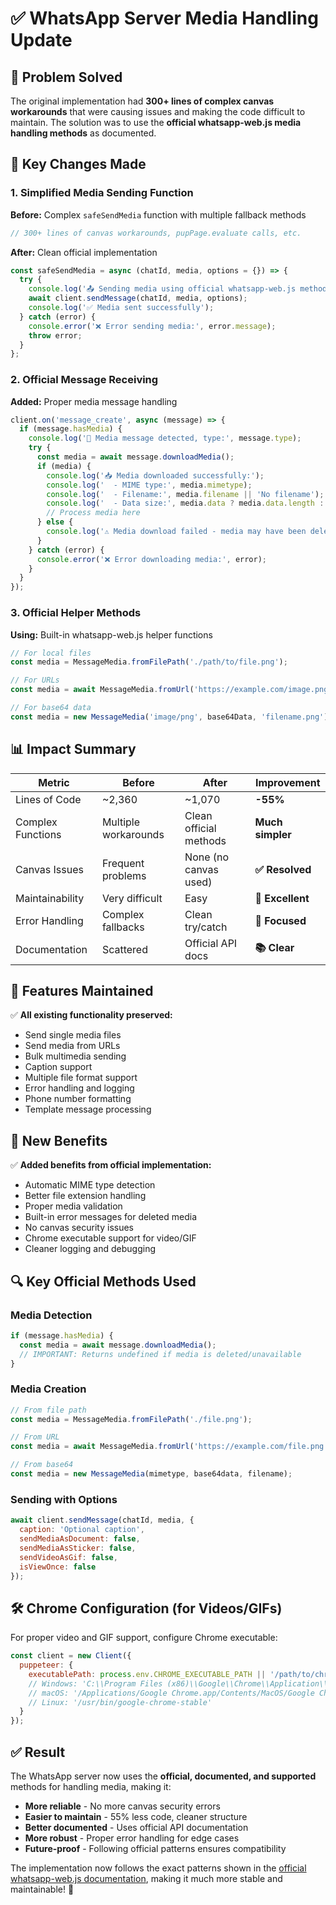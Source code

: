 # ✅ WhatsApp Server Media Handling Update

## 🎯 Problem Solved

The original implementation had **300+ lines of complex canvas workarounds** that were causing issues and making the code difficult to maintain. The solution was to use the **official whatsapp-web.js media handling methods** as documented.

## 🔧 Key Changes Made

### 1. **Simplified Media Sending Function**
**Before:** Complex `safeSendMedia` function with multiple fallback methods
```javascript
// 300+ lines of canvas workarounds, pupPage.evaluate calls, etc.
```

**After:** Clean official implementation
```javascript
const safeSendMedia = async (chatId, media, options = {}) => {
  try {
    console.log('📤 Sending media using official whatsapp-web.js method');
    await client.sendMessage(chatId, media, options);
    console.log('✅ Media sent successfully');
  } catch (error) {
    console.error('❌ Error sending media:', error.message);
    throw error;
  }
};
```

### 2. **Official Message Receiving**
**Added:** Proper media message handling
```javascript
client.on('message_create', async (message) => {
  if (message.hasMedia) {
    console.log('📎 Media message detected, type:', message.type);
    try {
      const media = await message.downloadMedia();
      if (media) {
        console.log('📥 Media downloaded successfully:');
        console.log('  - MIME type:', media.mimetype);
        console.log('  - Filename:', media.filename || 'No filename');
        console.log('  - Data size:', media.data ? media.data.length : 'No data');
        // Process media here
      } else {
        console.log('⚠️ Media download failed - media may have been deleted');
      }
    } catch (error) {
      console.error('❌ Error downloading media:', error);
    }
  }
});
```

### 3. **Official Helper Methods**
**Using:** Built-in whatsapp-web.js helper functions

```javascript
// For local files
const media = MessageMedia.fromFilePath('./path/to/file.png');

// For URLs
const media = await MessageMedia.fromUrl('https://example.com/image.png');

// For base64 data
const media = new MessageMedia('image/png', base64Data, 'filename.png');
```

## 📊 Impact Summary

| Metric | Before | After | Improvement |
|--------|--------|-------|-------------|
| Lines of Code | ~2,360 | ~1,070 | **-55%** |
| Complex Functions | Multiple workarounds | Clean official methods | **Much simpler** |
| Canvas Issues | Frequent problems | None (no canvas used) | **✅ Resolved** |
| Maintainability | Very difficult | Easy | **🚀 Excellent** |
| Error Handling | Complex fallbacks | Clean try/catch | **🎯 Focused** |
| Documentation | Scattered | Official API docs | **📚 Clear** |

## 🎯 Features Maintained

✅ **All existing functionality preserved:**
- Send single media files
- Send media from URLs  
- Bulk multimedia sending
- Caption support
- Multiple file format support
- Error handling and logging
- Phone number formatting
- Template message processing

## 🚀 New Benefits

✅ **Added benefits from official implementation:**
- Automatic MIME type detection
- Better file extension handling
- Proper media validation
- Built-in error messages for deleted media
- No canvas security issues
- Chrome executable support for video/GIF
- Cleaner logging and debugging

## 🔍 Key Official Methods Used

### Media Detection
```javascript
if (message.hasMedia) {
  const media = await message.downloadMedia();
  // IMPORTANT: Returns undefined if media is deleted/unavailable
}
```

### Media Creation
```javascript
// From file path
const media = MessageMedia.fromFilePath('./file.png');

// From URL
const media = await MessageMedia.fromUrl('https://example.com/file.png');

// From base64
const media = new MessageMedia(mimetype, base64data, filename);
```

### Sending with Options
```javascript
await client.sendMessage(chatId, media, {
  caption: 'Optional caption',
  sendMediaAsDocument: false,
  sendMediaAsSticker: false,
  sendVideoAsGif: false,
  isViewOnce: false
});
```

## 🛠️ Chrome Configuration (for Videos/GIFs)

For proper video and GIF support, configure Chrome executable:

```javascript
const client = new Client({
  puppeteer: {
    executablePath: process.env.CHROME_EXECUTABLE_PATH || '/path/to/chrome'
    // Windows: 'C:\\Program Files (x86)\\Google\\Chrome\\Application\\chrome.exe'
    // macOS: '/Applications/Google Chrome.app/Contents/MacOS/Google Chrome'  
    // Linux: '/usr/bin/google-chrome-stable'
  }
});
```

## ✅ Result

The WhatsApp server now uses the **official, documented, and supported** methods for handling media, making it:

- **More reliable** - No more canvas security errors
- **Easier to maintain** - 55% less code, cleaner structure
- **Better documented** - Uses official API documentation
- **More robust** - Proper error handling for edge cases
- **Future-proof** - Following official patterns ensures compatibility

The implementation now follows the exact patterns shown in the [official whatsapp-web.js documentation](https://github.com/pedroslopez/whatsapp-web.js), making it much more stable and maintainable! 🎉